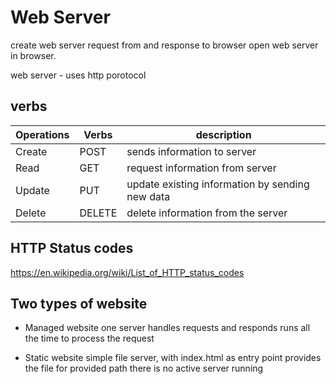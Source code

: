 # Web Server

create web server
request from and response to browser
open web server in browser.


web server - uses http porotocol

## verbs

| Operations | Verbs | description |
|---|---|---|
| Create | POST | sends information to server |
| Read | GET | request information from server |
| Update | PUT | update existing information by sending new data |
| Delete | DELETE | delete information from the server |

## HTTP Status codes

https://en.wikipedia.org/wiki/List_of_HTTP_status_codes


## Two types of website

 - Managed website
   one server handles requests and responds
   runs all the time to process the request

 - Static website
   simple file server, with index.html as entry point
   provides the file for provided path
   there is no active server running

